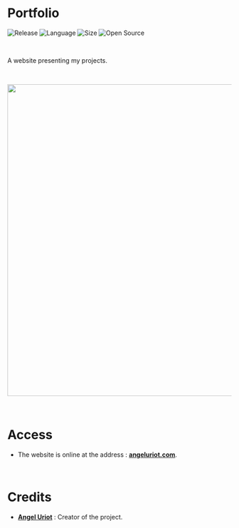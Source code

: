 # Portfolio

![Release](https://img.shields.io/badge/Release-2.0-blueviolet)
![Language](https://img.shields.io/badge/Language-JavaScript-ffcc14)
![Size](https://img.shields.io/badge/Size-135Mo-f12222)
![Open Source](https://badges.frapsoft.com/os/v2/open-source.svg?v=103)

<br/>

A website presenting my projects.

<br/>

<p align="center">
	<img src="https://github.com/MatteoEleouet/Portfolio/blob/master/resources/images/Social.png" width="700">
</p>

<br/>

# Access

* The website is online at the address : **[angeluriot.com](https://www.angeluriot.com/)**.

<br/>

# Credits

* [**Angel Uriot**](https://github.com/angeluriot) : Creator of the project.
